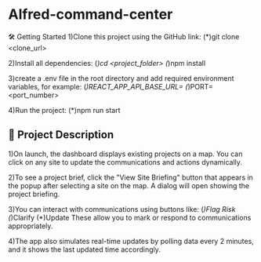 # Alfred-command-center
🛠️ Getting Started
1)Clone this project using the GitHub link:
(*)git clone <clone_url>

2)Install all dependencies:
(*)cd <project_folder>
(*)npm install

3)create a .env file in the root directory and add required environment variables, for example:
(*)REACT_APP_API_BASE_URL=<url>
(*)PORT=<port_number>

4)Run the project:
(*)npm run start

## 📌 Project Description
1)On launch, the dashboard displays existing projects on a map.
You can click on any site to update the communications and actions dynamically.

2)To see a project brief, click the "View Site Briefing" button that appears in the popup after selecting a site on the map.
A dialog will open showing the project briefing.

3)You can interact with communications using buttons like:
(*)Flag Risk
(*)Clarify
(*)Update
These allow you to mark or respond to communications appropriately.

4)The app also simulates real-time updates by polling data every 2 minutes, and it shows the last updated time accordingly.
